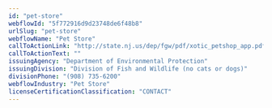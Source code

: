 ```yaml
---
id: "pet-store"
webflowId: "5f772916d9d23748de6f48b8"
urlSlug: "pet-store"
webflowName: "Pet Store"
callToActionLink: "http://state.nj.us/dep/fgw/pdf/xotic_petshop_app.pdf"
callToActionText: ""
issuingAgency: "Department of Environmental Protection"
issuingDivision: "Division of Fish and Wildlife (no cats or dogs)"
divisionPhone: "(908) 735-6200"
webflowIndustry: "Pet Store"
licenseCertificationClassification: "CONTACT"
---
```

